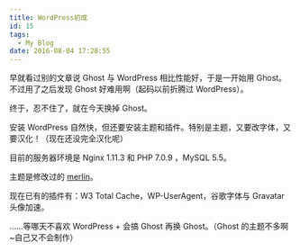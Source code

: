 ```yaml
---
title: WordPress初成
id: 15
tags:
  - My Blog
date: 2016-08-04 17:28:55
---
```


早就看过别的文章说 Ghost 与 WordPress 相比性能好，于是一开始用 Ghost。不过用了之后发现 Ghost 好难用啊（起码以前折腾过 WordPress）。

终于，忍不住了，就在今天换掉 Ghost。

安装 WordPress 自然快，但还要安装主题和插件。特别是主题，又要改字体，又要汉化！（现在还没完全汉化呢）

目前的服务器环境是 Nginx 1.11.3 和 PHP 7.0.9 ，MySQL 5.5。

主题是修改过的 [merlin](https://themezee.com/themes/merlin/?utm_source=theme-info&amp;utm_medium=textlink&amp;utm_campaign=merlin&amp;utm_content=theme-page)。

现在已有的插件有：W3 Total Cache，WP-UserAgent，谷歌字体与 Gravatar 头像加速。

……等哪天不喜欢 WordPress + 会搞 Ghost 再换 Ghost。（Ghost 的主题不多啊~自己又不会制作）
